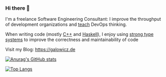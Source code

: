 ### Hi there 👋

I'm a freelance Software Engineering Consultant: I improve the throughput of development organizations and [teach](https://qasm.de) DevOps thinking.

When writing code (mostly [C++](https://blog.galowicz.de/tags/c%2B%2B.html) and [Haskell](https://blog.galowicz.de/tags/haskell.html)), I enjoy using [strong type systems](https://blog.galowicz.de/tags/metaprogramming.html) to improve the correctness and maintainability of code

Visit my Blog: <https://galowicz.de>


[![Anurag's GitHub stats](https://github-readme-stats.vercel.app/api?username=tfc&show_icons=true&theme=transparent)](https://github.com/anuraghazra/github-readme-stats)

[![Top Langs](https://github-readme-stats.vercel.app/api/top-langs/?username=tfc&show_icons=true&theme=transparent&exclude_repo=tfc.github.io&hide=nix,cmake,javascript,dhall,vim%20script)](https://github.com/anuraghazra/github-readme-stats)
